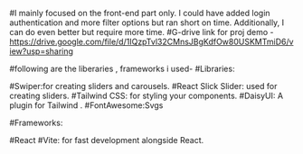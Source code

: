 #I mainly focused on the front-end part only. I could have added login authentication and more filter options but ran short on time. Additionally, I can do even better but require more time.
#G-drive link for proj demo - https://drive.google.com/file/d/1IQzpTvl32CMnsJBgKdfOw80USKMTmiD6/view?usp=sharing

#following are the liberaries , frameworks i used- 
#Libraries:

#Swiper:for creating sliders and carousels.
#React Slick Slider: used for creating sliders.
#Tailwind CSS: for styling your components.
#DaisyUI: A plugin for Tailwind .
#FontAwesome:Svgs

#Frameworks:

#React
#Vite: for fast development alongside React.
 
 
 
